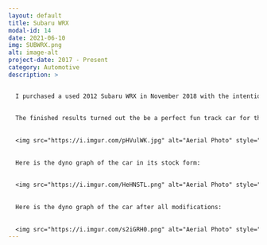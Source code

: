 ```yaml
---
layout: default
title: Subaru WRX
modal-id: 14
date: 2021-06-10
img: SUBWRX.png
alt: image-alt
project-date: 2017 - Present
category: Automotive
description: >


  I purchased a used 2012 Subaru WRX in November 2018 with the intentions of using it as a reliable daily driver as well as a fun weekend track car and cruiser. The vehicle required some general modification to increase the perfomance of it on the track to be competetive with other drivers of the same class. Modifications are as follows, Invidia High Flow Catted Downpiper, Invidia N1 Exhaust, GrimmSpeed EBCS, COBB CAI, COBB Access Port V3, JM Automotive Tune on 91oc by Devin, Short Throw Shifter, Upgraded Rear Sway Bar 20mm, Upgraded Suspension Bushings, Agressive Alignment Front/Rear Camber 1.6DEG/1.4DEG Zero Toe, Secondary Air System Delete, Upgraded Clutch and Pressure Plate. 
  
    
  The finished results turned out the be a perfect fun track car for the weekends, and a still comfortable and tolerable vehicle to take to work:
  
    
  <img src="https://i.imgur.com/pHVulWK.jpg" alt="Aerial Photo" style="width: 80%;"/>
  
  
  Here is the dyno graph of the car in its stock form:
  
  
  <img src="https://i.imgur.com/HeHNSTL.png" alt="Aerial Photo" style="width: 80%;"/>
  
  
  Here is the dyno graph of the car after all modifications:  
  
  
  <img src="https://i.imgur.com/s2iGRH0.png" alt="Aerial Photo" style="width: 80%;"/>
---
```

